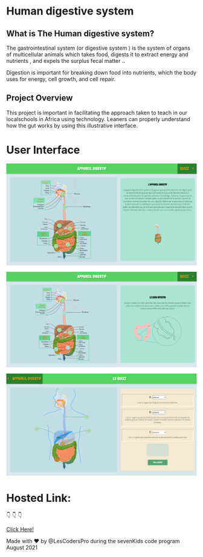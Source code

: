 # Human digestive system

## What is The Human digestive system?

The gastrointestinal system (or digestive system ) is the system of organs of multicellular animals which takes food, digests it to extract energy and nutrients , and expels the surplus fecal matter ..

Digestion is important for breaking down food into nutrients, which the body uses for energy, cell growth, and cell repair.

## Project Overview

This project is important in facilitating the approach taken to teach in our localschools in Africa using technology. Leaners can properly understand how the gut works by using this illustrative interface.



# User Interface

![GitHub Logo](./assets/views/img1.png)

![GitHub Logo](./assets/views/img2.png)


![GitHub Logo](./assets/views/quizz.png)



# Hosted Link:

:point_down: :point_down: :point_down:

[Click Here!](https://coderprodigestive.netlify.app/)

Made with :heart: by @LesCodersPro during the sevenKids code program August 2021